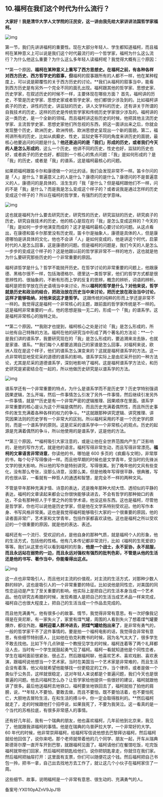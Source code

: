 ## 10.福柯在我们这个时代为什么流行？
**大家好！我是清华大学人文学院的汪民安，这一讲由我先给大家讲讲法国哲学家福柯。**


![img](https://pic1.zhimg.com/v2-4e7d60e274d227b0ab954557b894bff8.webp)

第一节，我们先讲讲福柯的重要性。现在大部分年轻人、学生都知道福柯，而且福柯在某种意义上可以说是我们这个时代最流行的一个哲学家，福柯为什么这么流行？为什么他这么重要？为什么这么多年轻人读福柯呢？我觉得大概有三个原因：


**第一个原因，**福柯在某种意义上重写了西方思想史。在福柯之前，有各种各样对西方历史、西方哲学史的叙事，但**福柯的叙事跟所有的人都不一样，他在某种程度上，可以说是颠覆性的关于西方历史的讨论。**我们从福柯的叙事当中，能看到西方历史是有另外一个完全不同的面孔出现。福柯跟其他的哲学家、思想史家、历史学家，在叙述历史的时候不一样，主要体现在哪些方面？ 首先，福柯讲的历史，不管是历史学家、思想史家或者哲学史家，他们都很少涉及到的。比如福柯讲疯子的历史，讲性的历史，讲监狱的历史，讲人文学科的历史，还有讲关于所谓的自我技术的历史，这样的历史是传统哲学家和传统历史学家很少涉及的。福柯讲的这一类历史，是一个全新的领域。而且福柯讲这些历史的时候，他把其他主流历史学家、主流哲学史家、思想史家他们所忽视的东西，把这一面讲出来之后，你就会发现整个历史，欧洲历史，欧洲传统、欧洲思想史呈现出一个新的面貌。第二，福柯讲所有的历史，比如从疯癫史、性史，监狱史等不同的角度来讲历史的面貌，最核心他要追问的问题是什么？**他还是追问的是「我们」形成的历史，或者我们今天的人是怎么形成的**，这么一个历史。他讲不同的历史，性史也好，监狱的历史也好，或者疯子的历史也好，都回到一个核心的焦点问题：「我」是如何形成的？是「我」的历史，或者是「我」的谱系，这是福柯最核心的问题。


如果把福柯跟笛卡尔和康德做一个对比的话，我们会发现非常不一样。笛卡尔问的是「人」是什么？普遍意义上的人是什么？康德问的是什么？康德问的不是普遍意义的人，康德问的是具体的、活生生的「我「是什么？但是福柯跟他们不一样，问的不是「我」是什么？而是我是怎么变成这个样子的？或者说我是通过怎样的历史变成这个样子的？所以在福柯的哲学里，有强烈的历史学意味。


![img](https://pic2.zhimg.com/v2-01db4ca5a3b865eb9527f86e79486dde.webp)

这也就是福柯为什么要去研究历史，研究性的历史，研究监狱的历史，研究疯子的历史，研究自我技术的历史，他的核心是现在的「我」是怎么变成这样的？今天的「我」是如何一步步地演变而成的？这才是福柯最核心要讨论的问题。从这点看出，在康德和笛卡尔那里没有历史观，笛卡尔是抽象人，康德是具体的人，但是康德哪怕是讲具体的文化，他也不会讲「人」是如何变成的，他是讲这个时代，启蒙时代的人是怎么回事，这是康德的问题。但是福柯的问题是，我们今天的人是怎么一步步的变成这个样子的？这是他跟以前的哲学家非常不一样的地方，这也就是他为什么要研究那些历史的一个非常重要的原因。


福柯讲哲学是什么？哲学不能抛开历史。在哲学讨论的非常重要的问题上，他跟康德、黑格尔很不一样，包括海德格尔、德里达一类哲学家，他们的哲学方式都是很思辨性的、很抽象的，不断有形而上学的反复的思辨，概念的辨析，词语的辨析。福柯是把哲学放在历史语境当中来讨论，所以**福柯的哲学是什么？对他来说，哲学就是历史和政治的结合，把政治放在历史当中来讨论，把历史放在政治当中讨论，这样才能够吸纳，对他来说这才是哲学。** 这跟传统的纯粹的形而上学还是非常不一样的。我觉得这是福柯一个非常核心的主题，跟前面的哲学家传统是不一样的。这是福柯非常重要的一点，他的思想是独一无二的，形成一个「我」的谱系学。这是福柯非常核心的独特之处。


**第二个原因，**我刚才也提到，福柯核心之处是讨论「我」是怎么形成的，所以他有自己特殊的方法。福柯在他的研究当中形成了两个著名的方法论：**一个是我们讲的谱系学，我要研究现在的「我」是怎么形成的，要追溯来龙去脉，也就是家谱、谱系。**我们每个人都要追溯自己的家谱是怎么回事，对福柯来说，欧洲人现在是这个样子，他们的谱系怎么演变来的？这就是福柯谱系学的方法。这一点非常明显地受尼采的道德的谱系的影响。谱系学实际上是由尼采开创的一种方法论，尤其是尼采的道德谱系学，深刻地影响了福柯。这是福柯谱系学方法论，和历史研究是紧密结合在一起的，所以他做历史研究是以谱系学的方法。


![img](https://pic2.zhimg.com/v2-efc6414dd2441490730745b028537c00.webp)

谱系学还有一个非常重要的特点，为什么是谱系学而不是历史学？历史学特别强调因果逻辑，怎么开端，然后一件事情怎么引发了另外一件事情，然后继续引发另外一件事情，就是**历史是有一个非常严密的逻辑推理、因果顺序在里面。谱系学非常重要的核心是认为这个开端是偶然的，而且历史充满着偶然性，而且所历史事件的发生充满着各种各样的权力的争斗。**这就跟那种讲究逻辑、讲究推理、讲究因果法则的历史学有一个非常大的区别。所以福柯采用的不是一个历史学的原则，而是一个谱系学的原则。这是尼采的谱系学中一个非常核心的观点。历史的起源是充满着偶然的争斗，所以他使用的是谱系学，这是他的方法。


**第三个原因，**福柯吸引大家注意的，或是让他在全世界范围内产生广泛影响的，是他的写作方式，就是他的语言。福柯写得非常生动，而且写得非常漂亮。**福柯的文章语言非常诗意**，你读他的书，哪怕是 600 多页的《疯癫与文明》，非常厚的书，每个句子写得像诗一样。而且他早期的时候也是文学青年，受当时的先锋派文学的很大影响，所以他的写作是特别讲究，写得很美。到了晚年他的文风有些变化，没有那么夸张，没那么诗意，没那么美，但是他晚年写得很平静，很典雅，写的也很从容，一看就有一种哲人的通透和智慧，是完全不一样的两种文风。


不管是早年那种充满才情、诗意的表达，还是晚年那种大彻大悟、透彻似的平静的表达，福柯的文章读起来都会让你很快能够读进去，不会有哲学的那种拗口的表达，不会有那种拒人于千里之外的哲学术语，他没这些东西。这也是福柯，尽管他是哲学家，你也可以说他是历史学家，但是他在文学系特别受欢迎。他的写作本身、书写风格非常美。这也是我觉得福柯能够吸引大家的一个很重要的原因，他的读者面非常广，艺术家和文学青年，包括作家都喜欢读他。这也是福柯之所以受欢迎的一个很重要的原因，就是他的表达、表述。


福柯还有一个流行、受欢迎的点，是他自身的那种气质，就是福柯个人的形象，他的生活方式，包括他的性格。他有几本传记都非常流行，比如《福柯的生死爱欲》等等。我们从这里也可以看到福柯的形象，**他是一个战士，永不妥协，永不屈服，而且永远站在弱势的一边，而且永远对强权有强烈的批判色彩，不管是从他的生活还是他的书写、著作当中，你能看得出这点。**


![img](https://pic1.zhimg.com/v2-36492e2602d5087082bb47e7e4317ee8.webp)

这一点也非常吸引人，而且他对主流的价值观，对主流的生活方式，对那种少数人群的辩护，这也是吸引人的一个非常重要的特征。比如说他是同性恋，对美国的同性恋运动是产生了至关重要的影响，他实际上是把自己的生活本身当成一个艺术品。他在研究古希腊的时候，发现希腊人是把自己的生活当成艺术品一样来完成，福柯自己也很大程度上，把自己的生活当成一个作品去完成的。 


而且他充满勇气，他有很多小的故事、情节，我觉得非常有意思。有一次好像我记得是在突尼斯，有一家失火了，家里有煤气罐，周围的人看到失火了想着煤气罐要爆炸，都往外跑，**福柯迎着人群冲进去，把煤气罐给抱出来了**，是非常有勇气的，一般的哲学家干不了这件事情的。要是拍一个福柯电影的话，我觉得会非常有意思，有些细节特别感人，比如他在伯克利教书的时候，因为名气太大了，很多学生不敢去找他。比如下午几点钟是一个教授见学生的时候，福柯连着等了两个礼拜都没人去，当时有一个学生就鼓起勇气见了福柯。福柯一看就知道他是个同性恋者，学生在福柯面前很紧张、很忐忑，然后跟福柯聊，他喜欢艺术、喜欢戏剧、喜欢表演，跟福柯说他想当一个艺术家。当时在美国当一个艺术家是非常难的，而且生活会没有着落，他父母就希望他能够找一份更稳定的工作，当个律师，或者是做一个类似于公务员，这样就很稳定，这对年轻人来说都是个普遍问题，我们今天也是很普遍的问题。他去问福柯怎么办？让哲学家给他提供一些很好的建议，福柯就跟他讲了很多。最后他送福柯去地铁口，福柯要坐地铁回去了，福柯就拍了拍他的肩膀，说，**年轻人不要怕，要敢去做，而且不要怕，既不要怕活着，也不要怕死亡，大胆地去冒险生活，在和生活的搏斗中，你一定会取得胜利的。**然后福柯就走了，走的时候跟他打个招呼说，如果我死了，不要为我哭泣。这一看真的是一个当代的苏格拉底，有很多非常感人的事情。


还有好几年前，我有一个瑞典的朋友，他也喜欢福柯，几年前他到北京来，我见了，他就跟我讲福柯的事情。他是在瑞典的乌普萨拉大学，一个非常好的大学。60 年代的时候，他非常崇拜福柯，给福柯写信说他想去巴黎拜访福柯，然后福柯就给他回信了，说你来吧。那个老师就带着他的几个同学、朋友一起，开车从瑞典斯德哥尔摩一直开车开到巴黎，就跟福柯见面了。福柯请他们在餐馆吃饭，吃完饭福柯就带他们回家，然后福柯把钥匙给他们，说你把钥匙拿走，你就住在我们家。然后福柯把抽屉打开：这里面有支票，你们可以随便花这个钱。然后福柯把自己书包一拎，把书一拿，自己出去找地方去工作了，就让这几个小伙子在福柯家住了一周。


这些细节、故事，说明福柯是一个非常有意思、很生动的、充满勇气的人。 


备案号:YX01l0pAZnV9JpJ1B

